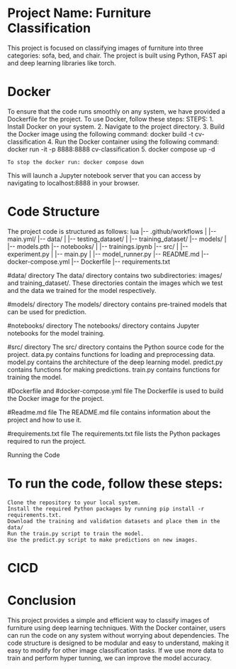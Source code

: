 
# Project Name: Furniture Classification
This project is focused on classifying images of furniture into three categories: sofa, bed, and chair. The project is built using Python, FAST api and deep learning libraries like torch.

# Docker
To ensure that the code runs smoothly on any system, we have provided a Dockerfile for the project. To use Docker, follow these steps:
    STEPS:
    1. Install Docker on your system.
    2. Navigate to the project directory.
    3. Build the Docker image using the following command: docker build -t cv-classification 
    4. Run the Docker container using the following command: docker run -it -p 8888:8888 cv-classification
    5. docker compose up -d

    To stop the docker run: docker compose down

This will launch a Jupyter notebook server that you can access by navigating to localhost:8888 in your browser.

# Code Structure
The project code is structured as follows:
lua
|-- .github/workflows
|   |-- main.yml/
|-- data/
|   |-- testing_dataset/
|   |-- training_dataset/
|-- models/
|   |-- models.pth
|-- notebooks/
|   |-- trainings.ipynb
|-- src/
|   |-- experiment.py
|   |-- main.py
|   |-- model_runner.py
|-- README.md
|-- docker-compose.yml
|-- Dockerfile
|-- requirements.txt

#data/ directory
The data/ directory contains two subdirectories: images/ and training_dataset/. These directories contain the images which we test and the data we trained for the model respectively.

#models/ directory
The models/ directory contains pre-trained models that can be used for prediction.

#notebooks/ directory
The notebooks/ directory contains Jupyter notebooks for the model training.

#src/ directory
The src/ directory contains the Python source code for the project. data.py contains functions for loading and preprocessing data. model.py contains the architecture of the deep learning model. predict.py contains functions for making predictions. train.py contains functions for training the model.

#Dockerfile and #docker-compose.yml file
The Dockerfile is used to build the Docker image for the project.

#Readme.md file
The README.md file contains information about the project and how to use it.

#requirements.txt file
The requirements.txt file lists the Python packages required to run the project.

Running the Code
# To run the code, follow these steps:
    Clone the repository to your local system.
    Install the required Python packages by running pip install -r requirements.txt.
    Download the training and validation datasets and place them in the data/ 
    Run the train.py script to train the model.
    Use the predict.py script to make predictions on new images.

# CICD

# Conclusion
This project provides a simple and efficient way to classify images of furniture using deep learning techniques. With the Docker container, users can run the code on any system without worrying about dependencies. The code structure is designed to be modular and easy to understand, making it easy to modify for other image classification tasks.
If we use more data to train and perform hyper tunning, we can improve the model accuracy. 